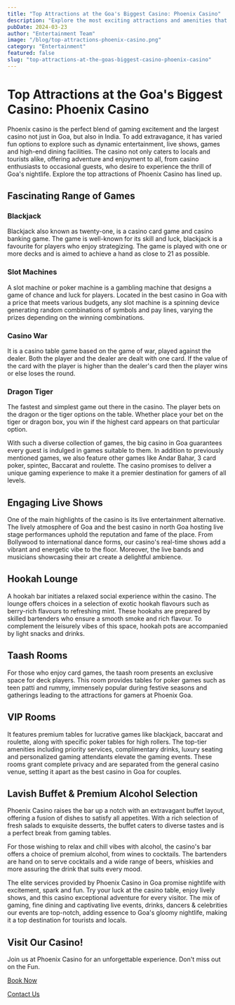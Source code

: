 ```yaml
---
title: "Top Attractions at the Goa's Biggest Casino: Phoenix Casino"
description: "Explore the most exciting attractions and amenities that make Phoenixx Casino a must-visit destination"
pubDate: 2024-03-23
author: "Entertainment Team"
image: "/blog/top-attractions-phoenix-casino.png"
category: "Entertainment"
featured: false
slug: "top-attractions-at-the-goas-biggest-casino-phoenix-casino"
---
```

# Top Attractions at the Goa's Biggest Casino: Phoenix Casino

Phoenix casino is the perfect blend of gaming excitement and the largest casino not just in Goa, but also in India. To add extravagance, it has varied fun options to explore such as dynamic entertainment, live shows, games and high-end dining facilities. The casino not only caters to locals and tourists alike, offering adventure and enjoyment to all, from casino enthusiasts to occasional guests, who desire to experience the thrill of Goa's nightlife. Explore the top attractions of Phoenix Casino has lined up.

## Fascinating Range of Games

### Blackjack
Blackjack also known as twenty-one, is a casino card game and casino banking game. The game is well-known for its skill and luck, blackjack is a favourite for players who enjoy strategizing. The game is played with one or more decks and is aimed to achieve a hand as close to 21 as possible.

### Slot Machines
A slot machine or poker machine is a gambling machine that designs a game of chance and luck for players. Located in the best casino in Goa with a price that meets various budgets, any slot machine is a spinning device generating random combinations of symbols and pay lines, varying the prizes depending on the winning combinations.

### Casino War
It is a casino table game based on the game of war, played against the dealer. Both the player and the dealer are dealt with one card. If the value of the card with the player is higher than the dealer's card then the player wins or else loses the round.

### Dragon Tiger
The fastest and simplest game out there in the casino. The player bets on the dragon or the tiger options on the table. Whether place your bet on the tiger or dragon box, you win if the highest card appears on that particular option.

With such a diverse collection of games, the big casino in Goa guarantees every guest is indulged in games suitable to them. In addition to previously mentioned games, we also feature other games like Andar Bahar, 3 card poker, spintec, Baccarat and roulette. The casino promises to deliver a unique gaming experience to make it a premier destination for gamers of all levels.

## Engaging Live Shows
One of the main highlights of the casino is its live entertainment alternative. The lively atmosphere of Goa and the best casino in north Goa hosting live stage performances uphold the reputation and fame of the place. From Bollywood to international dance forms, our casino's real-time shows add a vibrant and energetic vibe to the floor. Moreover, the live bands and musicians showcasing their art create a delightful ambience.

## Hookah Lounge
A hookah bar initiates a relaxed social experience within the casino. The lounge offers choices in a selection of exotic hookah flavours such as berry-rich flavours to refreshing mint. These hookahs are prepared by skilled bartenders who ensure a smooth smoke and rich flavour. To complement the leisurely vibes of this space, hookah pots are accompanied by light snacks and drinks.

## Taash Rooms
For those who enjoy card games, the taash room presents an exclusive space for deck players. This room provides tables for poker games such as teen patti and rummy, immensely popular during festive seasons and gatherings leading to the attractions for gamers at Phoenix Goa.

## VIP Rooms
It features premium tables for lucrative games like blackjack, baccarat and roulette, along with specific poker tables for high rollers. The top-tier amenities including priority services, complimentary drinks, luxury seating and personalized gaming attendants elevate the gaming events. These rooms grant complete privacy and are separated from the general casino venue, setting it apart as the best casino in Goa for couples.

## Lavish Buffet & Premium Alcohol Selection
Phoenix Casino raises the bar up a notch with an extravagant buffet layout, offering a fusion of dishes to satisfy all appetites. With a rich selection of fresh salads to exquisite desserts, the buffet caters to diverse tastes and is a perfect break from gaming tables.

For those wishing to relax and chill vibes with alcohol, the casino's bar offers a choice of premium alcohol, from wines to cocktails. The bartenders are hand on to serve cocktails and a wide range of beers, whiskies and more assuring the drink that suits every mood.

The elite services provided by Phoenix Casino in Goa promise nightlife with excitement, spark and fun. Try your luck at the casino table, enjoy lively shows, and this casino exceptional adventure for every visitor. The mix of gaming, fine dining and captivating live events, drinks, dancers & celebrities our events are top-notch, adding essence to Goa's gloomy nightlife, making it a top destination for tourists and locals.

## Visit Our Casino!
Join us at Phoenix Casino for an unforgettable experience. Don't miss out on the Fun.

[Book Now](https://www.phoenixcasino.in/)

[Contact Us](/contact) 